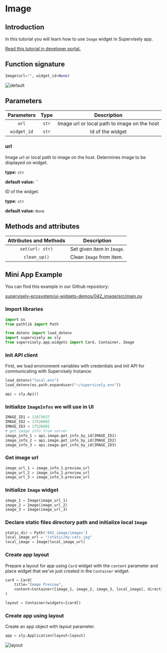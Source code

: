 # Image

## Introduction

In this tutorial you will learn how to use `Image` widget in Supervisely app.

[Read this tutorial in developer portal.](https://developer.supervise.ly/app-development/apps-with-gui/image)

## Function signature

```python
Image(url="", widget_id=None)
```

![default](https://user-images.githubusercontent.com/120389559/218754874-8b1da0a5-10cb-4384-93ac-8202206a1f56.png)

## Parameters

| Parameters  | Type  |                 Description                  |
| :---------: | :---: | :------------------------------------------: |
|    `url`    | `str` | Image url or local path to image on the host |
| `widget_id` | `str` |               Id of the widget               |

### url

Image url or local path to image on the host. Determines image to be displayed on widget.

**type:** `str`

**default value:** ``

ID of the widget.

**type:** `str`

**default value:** `None`

## Methods and attributes

| Attributes and Methods | Description                |
| :--------------------: | -------------------------- |
|    `set(url: str)`     | Set given item in `Image`. |
|      `clean_up()`      | Clean `Image` from item.   |

## Mini App Example

You can find this example in our Github repository:

[supervisely-ecosystem/ui-widgets-demos/042_image/src/main.py](https://github.com/supervisely-ecosystem/ui-widgets-demos/blob/master/042_image/src/main.py)

### Import libraries

```python
import os
from pathlib import Path

from dotenv import load_dotenv
import supervisely as sly
from supervisely.app.widgets import Card, Container, Image
```

### Init API client

First, we load environment variables with credentials and init API for communicating with Supervisely Instance:

```python
load_dotenv("local.env")
load_dotenv(os.path.expanduser("~/supervisely.env"))

api = sly.Api()
```

### Initialize `ImageInfos` we will use in UI

```python
IMAGE_ID1 = 11073637
IMAGE_ID2 = 17526002
IMAGE_ID3 = 17526001
# get image info from server
image_info_1 = api.image.get_info_by_id(IMAGE_ID1)
image_info_2 = api.image.get_info_by_id(IMAGE_ID2)
image_info_3 = api.image.get_info_by_id(IMAGE_ID3)
```

### Get image url

```python
image_url_1 = image_info_1.preview_url
image_url_2 = image_info_2.preview_url
image_url_3 = image_info_3.preview_url
```

### Initialize `Image` widget

```python
image_1 = Image(image_url_1)
image_2 = Image(image_url_2)
image_3 = Image(image_url_3)
```

### Declare static files directory path and initialize local `Image`

```python
static_dir = Path('042_image/images')
local_image_url = "/static/my-cats.jpg"
local_image = Image(local_image_url)
```

### Create app layout

Prepare a layout for app using `Card` widget with the `content` parameter and place widget that we've just created in the `Container` widget.

```python
card = Card(
    title="Image Preview",
    content=Container([image_1, image_2, image_3, local_image], direction="horizontal"),
)

layout = Container(widgets=[card])
```

### Create app using layout

Create an app object with layout parameter.

```python
app = sly.Application(layout=layout)
```

![layout](https://user-images.githubusercontent.com/120389559/218758403-0fca4434-207f-4d1a-b5f4-5e65268efcee.png)
